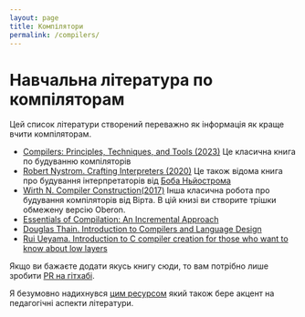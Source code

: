 ```yaml
---
layout: page
title: Компілятори
permalink: /compilers/
---
```


# Навчальна література по компіляторам

Цей список літератури створений переважно як інформація як краще вчити компіляторам.

- [Compilers: Principles, Techniques, and Tools (2023)](https://suif.stanford.edu/dragonbook/) Це класична книга по будуванню компіляторів
- [Robert Nystrom. Crafting Interpreters (2020)](https://craftinginterpreters.com/contents.html) Це також відома книга про будування інтерпретаторів від [Боба Ньйострома](https://mastodon.social/@munificent)
- [Wirth N. Compiler Construction(2017)](https://people.inf.ethz.ch/wirth/CompilerConstruction/CompilerConstruction1.pdf) Інша класична робота про будування компіляторів від Вірта. В цій книзі ви створите трішки обмежену версію Oberon.
- [Essentials of Compilation: An Incremental Approach](https://jeapostrophe.github.io/courses/2018/spring/406/notes/book.pdf)
- [Douglas Thain. Introduction to Compilers and Language Design](https://www3.nd.edu/~dthain/compilerbook/)
- [Rui Ueyama. Introduction to C compiler creation for those who want to know about low layers](/compilers/chibicc)

Якщо ви бажаєте додати якусь книгу сюди, то вам потрібно лише зробити [PR на гітхабі](https://github.com/kant2002/kant2002.github.io/blob/main/compilers/index.md).

Я безумовно надихнувся [цим ресурсом](https://github.com/true-grue/Compiler-Development/blob/master/README.md) який також бере акцент на педагогічні аспекти літератури.